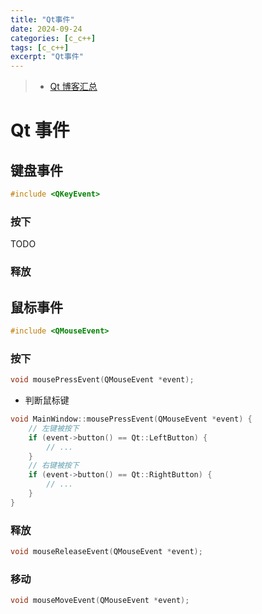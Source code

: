 ```yaml
---
title: "Qt事件"
date: 2024-09-24
categories: [c_c++]
tags: [c_c++]
excerpt: "Qt事件"
---
```


> - [Qt 博客汇总](https://www.cnblogs.com/linuxAndMcu/)

# Qt 事件

## 键盘事件

```c
#include <QKeyEvent>
```

### 按下

TODO

### 释放

## 鼠标事件

```c
#include <QMouseEvent>
```

### 按下

```c
void mousePressEvent(QMouseEvent *event);
```

- 判断鼠标键

```c
void MainWindow::mousePressEvent(QMouseEvent *event) {   
    // 左键被按下
    if (event->button() == Qt::LeftButton) {
        // ...
    }
    // 右键被按下
    if (event->button() == Qt::RightButton) {
        // ...
    }
}
```

### 释放

```c
void mouseReleaseEvent(QMouseEvent *event);
```

### 移动

```c
void mouseMoveEvent(QMouseEvent *event);
```
